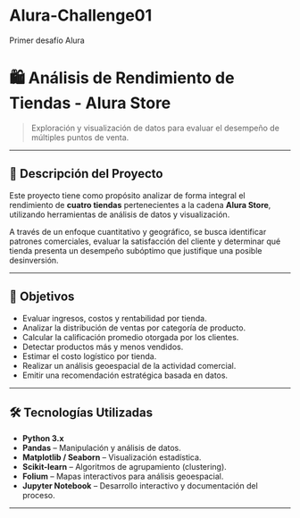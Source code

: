 # Alura-Challenge01
Primer desafío Alura

# 🛍️ Análisis de Rendimiento de Tiendas - Alura Store

> Exploración y visualización de datos para evaluar el desempeño de múltiples puntos de venta.

---

## 📘 Descripción del Proyecto

Este proyecto tiene como propósito analizar de forma integral el rendimiento de **cuatro tiendas** pertenecientes a la cadena **Alura Store**, utilizando herramientas de análisis de datos y visualización.

A través de un enfoque cuantitativo y geográfico, se busca identificar patrones comerciales, evaluar la satisfacción del cliente y determinar qué tienda presenta un desempeño subóptimo que justifique una posible desinversión.

---

## 🎯 Objetivos

- Evaluar ingresos, costos y rentabilidad por tienda.
- Analizar la distribución de ventas por categoría de producto.
- Calcular la calificación promedio otorgada por los clientes.
- Detectar productos más y menos vendidos.
- Estimar el costo logístico por tienda.
- Realizar un análisis geoespacial de la actividad comercial.
- Emitir una recomendación estratégica basada en datos.

---

## 🛠️ Tecnologías Utilizadas

- **Python 3.x**
- **Pandas** – Manipulación y análisis de datos.
- **Matplotlib / Seaborn** – Visualización estadística.
- **Scikit-learn** – Algoritmos de agrupamiento (clustering).
- **Folium** – Mapas interactivos para análisis geoespacial.
- **Jupyter Notebook** – Desarrollo interactivo y documentación del proceso.

---


